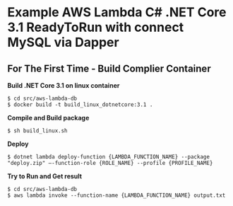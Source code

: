# Example AWS Lambda C# .NET Core 3.1 ReadyToRun with connect MySQL via Dapper

## For The First Time - Build Complier Container

**Build .NET Core 3.1 on linux container**
```
$ cd src/aws-lambda-db
$ docker build -t build_linux_dotnetcore:3.1 .
```

**Compile and Build package**
```
$ sh build_linux.sh
```

**Deploy**
```
$ dotnet lambda deploy-function {LAMBDA_FUNCTION_NAME} --package "deploy.zip" –-function-role {ROLE_NAME} --profile {PROFILE_NAME}
```

**Try to Run and Get result**
```
$ cd src/aws-lambda-db
$ aws lambda invoke --function-name {LAMBDA_FUNCTION_NAME} output.txt
```